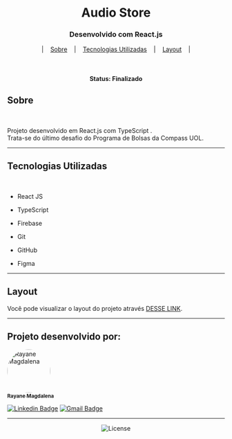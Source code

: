 <h1 align="center"> Audio Store </h1>
<h3 align="center"> Desenvolvido com <b>React.js</b> </h3>



<p align="center">
&nbsp;&nbsp;&nbsp;|&nbsp;&nbsp;&nbsp; <a href="#sobre">Sobre</a> &nbsp;&nbsp;&nbsp;|&nbsp;&nbsp;&nbsp;
<a href="#tecnologias-utilizadas">Tecnologias Utilizadas</a> &nbsp;&nbsp;&nbsp;|&nbsp;&nbsp;&nbsp;
<a href="#tecnologias-utilizadas">Layout</a> &nbsp;&nbsp;&nbsp;|&nbsp;&nbsp;&nbsp;
 </p>

<br>


<h4 align="center"> 
	 Status: Finalizado
</h4>

## Sobre
<br>

Projeto desenvolvido em React.js com TypeScript . <br>
Trata-se do último desafio do Programa de Bolsas da Compass UOL.

---

## Tecnologias Utilizadas
<br>

- <p>React JS</p>
- <p>TypeScript</p>
- <p>Firebase</p>
- <p>Git</p>
- <p>GitHub</p>
- <p>Figma</p>
  
---

## Layout

Você pode visualizar o layout do projeto através [DESSE LINK]([https://www.figma.com/community/file/1187422022288947321](https://www.figma.com/file/MjiVCOdjoNhMATJE0K8nud/Challenge-03---Week-12-(Copy)?type=design&node-id=4-2&mode=design&t=FYEmDa5BaO6lNaHF-0)). 

---

## Projeto desenvolvido por:

<a href="https://www.linkedin.com/in/rayane-magdalena-473b83163/">
 <img style="border-radius: 50%;" src="https://avatars.githubusercontent.com/u/121320740?v=4" width="100px;" alt="Rayane Magdalena"/>
 <br />
 <sub><b>Rayane Magdalena</b></sub></a> <a href="https://www.linkedin.com/in/rayane-magdalena-473b83163/"></a>
 <br />

 [![Linkedin Badge](https://img.shields.io/badge/-Rayane-blue?style=flat-square&logo=Linkedin&logoColor=white&link=https://www.linkedin.com/in/rayane-magdalena-473b83163/)](https://www.linkedin.com/in/rayane-magdalena-473b83163/) 
[![Gmail Badge](https://img.shields.io/badge/-rayanemagdalena@gmail.com-c14438?style=flat-square&logo=Gmail&logoColor=white&link=mailto:rayanemagdalena@gmail.com)](mailto:rayanemagdalena@gmail.com)

---			
<p align="center">
  <img alt="License" src="https://img.shields.io/static/v1?label=license&message=MIT&color=49AA26&labelColor=000000">
</p>
